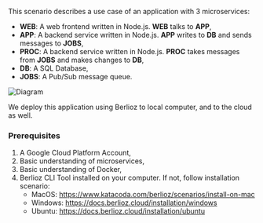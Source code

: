 This scenario describes a use case of an application with 3 microservices:
* **WEB**: A web frontend written in Node.js. **WEB** talks to **APP**,
* **APP**: A backend service written in Node.js. **APP** writes to **DB** and sends messages to **JOBS**,
* **PROC**: A backend service written in Node.js. **PROC** takes messages from **JOBS** and makes changes to **DB**,
* **DB**: A SQL Database,
* **JOBS**: A Pub/Sub message queue.

![Diagram](https://github.com/berlioz-the/sample-polyglot-microservices/raw/master/diagram.png)

We deploy this application using Berlioz to local computer, and to the cloud as well.  

### Prerequisites

1. A Google Cloud Platform Account,
1. Basic understanding of microservices,
2. Basic understanding of Docker,
3. Berlioz CLI Tool installed on your computer. If not, follow installation scenario: 
    * MacOS: https://www.katacoda.com/berlioz/scenarios/install-on-mac
    * Windows: https://docs.berlioz.cloud/installation/windows
    * Ubuntu: https://docs.berlioz.cloud/installation/ubuntu